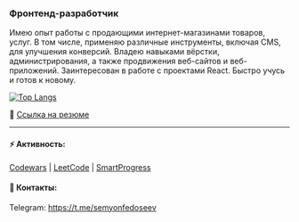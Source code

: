 ### Фронтенд-разработчик
Имею опыт работы с продающими интернет-магазинами товаров, услуг. В том числе, применяю различные инструменты, включая CMS, для улучшения конверсий. Владею навыками вёрстки, администрирования, а также продвижения веб-сайтов и веб-приложений. Заинтересован в работе с проектами React. Быстро учусь и готов к новому.

[![Top Langs](https://github-readme-stats.vercel.app/api/top-langs/?username=fedoseevsm&layout=compact)](https://github.com/fedoseevsm?tab=repositories)

📰 [Ссылка на резюме](https://github.com/FedoseevSM/fedoseevsm/blob/main/%D0%A0%D0%B5%D0%B7%D1%8E%D0%BC%D0%B5%20Middle%20Frontend-%D1%80%D0%B0%D0%B7%D1%80%D0%B0%D0%B1%D0%BE%D1%82%D1%87%D0%B8%D0%BA%20TypeScript%20React.pdf)

---

#### ⚡ Активность:
[Codewars](https://www.codewars.com/users/semyonfedoseev) | [LeetCode](https://leetcode.com/samgxlden) | [SmartProgress](https://smartprogress.do/user/682911)
#### 💬 Контакты:
Telegram: <https://t.me/semyonfedoseev>
